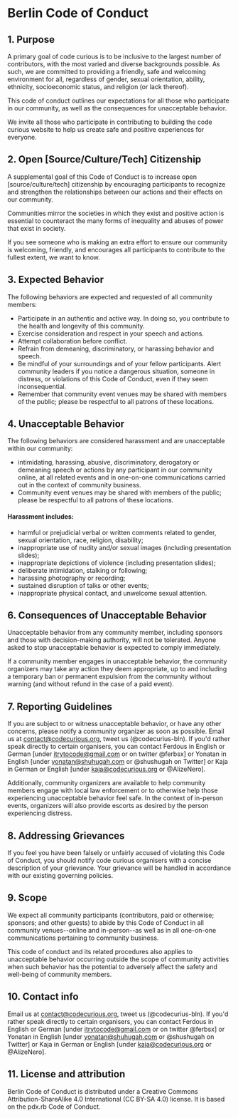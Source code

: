 # Berlin Code of Conduct

## 1. Purpose

A primary goal of code curious is to be inclusive to the largest number of contributors, with the most varied and diverse backgrounds possible. As such, we are committed to providing a friendly, safe and welcoming environment for all, regardless of gender, sexual orientation, ability, ethnicity, socioeconomic status, and religion (or lack thereof).

This code of conduct outlines our expectations for all those who participate in our community, as well as the consequences for unacceptable behavior.

We invite all those who participate in contributing to building the code curious website to help us create safe and positive experiences for everyone.

## 2. Open [Source/Culture/Tech] Citizenship

A supplemental goal of this Code of Conduct is to increase open [source/culture/tech] citizenship by encouraging participants to recognize and strengthen the relationships between our actions and their effects on our community.

Communities mirror the societies in which they exist and positive action is essential to counteract the many forms of inequality and abuses of power that exist in society.

If you see someone who is making an extra effort to ensure our community is welcoming, friendly, and encourages all participants to contribute to the fullest extent, we want to know.

## 3. Expected Behavior

The following behaviors are expected and requested of all community members:

 * Participate in an authentic and active way. In doing so, you contribute to the health and longevity of this community.
 * Exercise consideration and respect in your speech and actions.
 * Attempt collaboration before conflict.
 * Refrain from demeaning, discriminatory, or harassing behavior and speech.
 * Be mindful of your surroundings and of your fellow participants. Alert community leaders if you notice a dangerous situation, someone in distress, or violations of this Code of Conduct, even if they seem inconsequential.
 * Remember that community event venues may be shared with members of the public; please be respectful to all patrons of these locations.

## 4. Unacceptable Behavior

The following behaviors are considered harassment and are unacceptable within our community:

 * intimidating, harassing, abusive, discriminatory, derogatory or demeaning speech or actions by any participant in our community online, at all related events and in one-on-one communications carried out in the context of community business.
 * Community event venues may be shared with members of the public; please be respectful to all patrons of these locations.

#### Harassment includes:
* harmful or prejudicial verbal or written comments related to gender, sexual orientation, race, religion, disability;
* inappropriate use of nudity and/or sexual images (including presentation slides);
* inappropriate depictions of violence (including presentation slides);
* deliberate intimidation, stalking or following;
* harassing photography or recording;
* sustained disruption of talks or other events;
* inappropriate physical contact, and unwelcome sexual attention.

## 6. Consequences of Unacceptable Behavior

Unacceptable behavior from any community member, including sponsors and those with decision-making authority, will not be tolerated. Anyone asked to stop unacceptable behavior is expected to comply immediately.

If a community member engages in unacceptable behavior, the community organizers may take any action they deem appropriate, up to and including a temporary ban or permanent expulsion from the community without warning (and without refund in the case of a paid event).

## 7. Reporting Guidelines

If you are subject to or witness unacceptable behavior, or have any other concerns, please notify a community organizer as soon as possible. Email us at contact@codecurious.org, tweet us (@codecurius-bln). If you'd rather speak directly to certain organisers, you can contact Ferdous in English or German [under itrytocode@gmail.com or on twitter @ferbsx] or Yonatan in English [under yonatan@shuhugah.com or @shushugah on Twitter] or Kaja in German or English [under kaja@codecurious.org or @AlizeNero].

Additionally, community organizers are available to help community members engage with local law enforcement or to otherwise help those experiencing unacceptable behavior feel safe. In the context of in-person events, organizers will also provide escorts as desired by the person experiencing distress.

## 8. Addressing Grievances

If you feel you have been falsely or unfairly accused of violating this Code of Conduct, you should notify code curious organisers with a concise description of your grievance. Your grievance will be handled in accordance with our existing governing policies.

## 9. Scope

We expect all community participants (contributors, paid or otherwise; sponsors; and other guests) to abide by this Code of Conduct in all community venues--online and in-person--as well as in all one-on-one communications pertaining to community business.

This code of conduct and its related procedures also applies to unacceptable behavior occurring outside the scope of community activities when such behavior has the potential to adversely affect the safety and well-being of community members.

## 10. Contact info

Email us at contact@codecurious.org, tweet us (@codecurius-bln). If you'd rather speak directly to certain organisers, you can contact Ferdous in English or German [under itrytocode@gmail.com or on twitter @ferbsx] or Yonatan in English [under yonatan@shuhugah.com or @shushugah on Twitter] or Kaja in German or English [under kaja@codecurious.org or @AlizeNero].

## 11. License and attribution

Berlin Code of Conduct is distributed under a Creative Commons Attribution-ShareAlike 4.0 International (CC BY-SA 4.0) license. It is based on the pdx.rb Code of Conduct.
